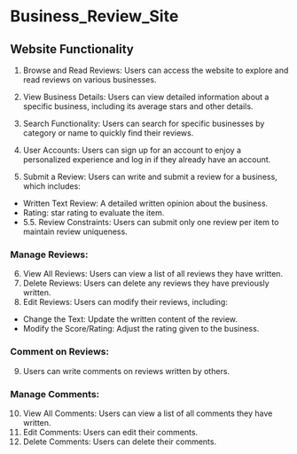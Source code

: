 # Business_Review_Site

## Website Functionality

1. Browse and Read Reviews: Users can access the website to explore and read reviews on various businesses.

2. View Business Details: Users can view detailed information about a specific business, including its average stars and other details.

3. Search Functionality: Users can search for specific businesses by category or name to quickly find their reviews.

4. User Accounts: Users can sign up for an account to enjoy a personalized experience and log in if they already have an account.

5. Submit a Review: Users can write and submit a review for a business, which includes:
  * Written Text Review: A detailed written opinion about the business.
  * Rating: star rating to evaluate the item.
* 5.5. Review Constraints: Users can submit only one review per item to maintain review uniqueness.

### Manage Reviews:

6. View All Reviews: Users can view a list of all reviews they have written.
7. Delete Reviews: Users can delete any reviews they have previously written.
8. Edit Reviews: Users can modify their reviews, including:
  * Change the Text: Update the written content of the review.
  * Modify the Score/Rating: Adjust the rating given to the business.

### Comment on Reviews:

9. Users can write comments on reviews written by others.
   
### Manage Comments:

10. View All Comments: Users can view a list of all comments they have written.
11. Edit Comments: Users can edit their comments.
12. Delete Comments: Users can delete their comments.

